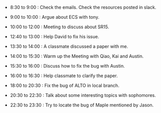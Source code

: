 - 8:30 to 9:00 : Check the emails. Check the resources posted in slack.

- 9:00 to 10:00 : Argue about ECS with tony. 

- 10:00 to 12:00 : Meeting to discuss about SR15.

- 12:40 to 13:00 : Help David to fix his issue.

- 13:30 to 14:00 : A classmate discussed a paper with me.

- 14:00 to 15:30 : Warm up the Meeting with Qiao, Kai and Austin.

- 15:30 to 16:00 : Discuss how to fix the bug with Austin.

- 16:00 to 16:30 : Help classmate to clarify the paper.

- 18:00 to 20:30 : Fix the bug of ALTO in local branch.

- 20:30 to 22:30 : Talk about some interesting topics with sophomores.

- 22:30 to 23:30 : Try to locate the bug of Maple mentioned by Jason.
